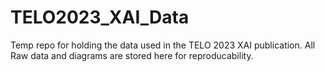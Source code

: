 # TELO2023_XAI_Data
Temp repo for holding the data used in the TELO 2023 XAI publication. All Raw data and diagrams are stored here for reproducability.
